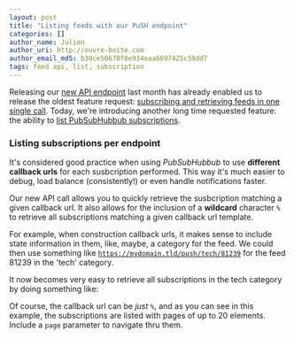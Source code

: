 ```yaml
---
layout: post
title: "Listing feeds with our PuSH endpoint"
categories: []
author_name: Julien
author_uri: http://ouvre-boite.com
author_email_md5: b30ce50678f0e934eaa6697425c59dd7
tags: feed api, list, subscription
---
```


Releasing our [new API endpoint](/push-endpoint/) last month has already enabled us to release the oldest feature request: [subscribing and retrieving feeds in one single call](/subscribe-retrieve/). Today, we're introducing another long time requested feature: the ability to [list PubSubHubbub subscriptions](http://documentation.superfeedr.com/subscribers.html#listingfeedswithpubsubhubbub).

### Listing subscriptions per endpoint

It's considered good practice when using *PubSubHubbub* to use **different callback urls** for each susbcription performed. This way it's much easier to debug, load balance (consistently!) or even handle notifications faster.

Our new API call allows you to quickly retrieve the susbcription matching a given callback url. It also allows for the inclusion of a **wildcard** character <code>%</code> to retrieve all subscriptions matching a given callback url template.

For example, when construction callback urls, it makes sense to include state information in them, like, maybe, a category for the feed. We could then use something like <code>https://mydomain.tld/push/tech/81239</code> for the feed 81239 in the 'tech' category.

It now becomes very easy to retrieve all subscriptions in the tech category by doing something like:

<script src="https://gist.github.com/julien51/7751088.js">
</script>

Of course, the callback url can be *just* <code>%</code>, and as you can see in this example, the subscriptions are listed with pages of up to 20 elements. Include a <code>page</code> parameter to navigate thru them.


